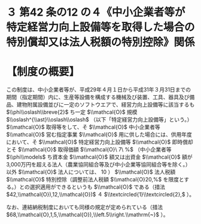 # ３ 第42 条の12 の４《中小企業者等が特定経営力向上設備等を取得した場合の特別償却又は法人税額の特別控除》関係

# 【制度の概要】

この制度は、中小企業者等が、平成29年４月１日から平成31年３月31日までの期間（指定期間）内に、生産等設備を構成する機械及び装置、工具、器具及び備品、建物附属設備並びに一定のソフトウエアで、経営力向上設備等に該当するも $\\phi\\oslash\\breve{2}$ ち一定 $\\mathcal{O}$ 規模 $\\oslash^{\\ast}\\oslash\\oslash$ （以下「特定経営力向上設備等」という。） $\\mathcal{O}$ 取得等をして、そ $\\mathcal{O}$ 中小企業者等 $\\mathcal{O}$ 営む指定事業 $\\mathcal{O}$ 用に供した場合には、供用年度において、そ $\\mathcal{O}$ 特定経営力向上設備等 $\\mathcal{O}$ 即時償却とそ $\\mathcal{O}$ 取得価額 $\\mathcal{O}\ 7\ %$ （中小企業者等 $\\phi\\models$ ち資本金 $\\mathcal{O}$ 額又は出資金 $\\mathcal{O}$ 額が3,000万円を超える法人（農業協同組合等及び中小企業等協同組合等を除く。）以外 $\\mathcal{O}$ 法人については、 $10%$ ） $\\mathcal{O}$ 法人税額 $\\mathcal{O}$ 特別控除（調整前法人税額 $\\mathcal{O}20,%$ を限度とする。）との選択適用ができるというも $\\mathcal{O}$ である（措法 $42,\\mathcal{O}),12,\\mathcal{O})$ ４ $\\textcircled{1}\\textcircled{2},$ ）。

なお、連結納税制度においても同様の規定が定められている（措法 $68,\\mathcal{O},1,5,\\mathcal{O}),\\left.5\\right.\\mathrm{~}$ ）。